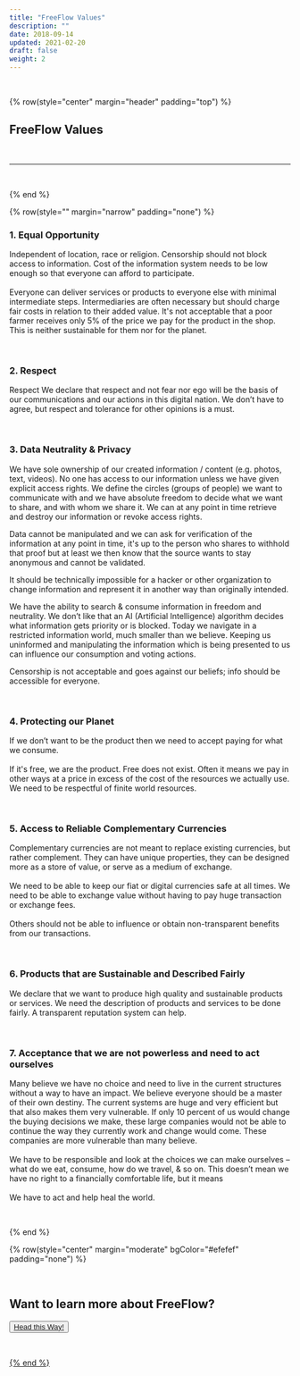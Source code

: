 ```yaml
---
title: "FreeFlow Values"
description: ""
date: 2018-09-14
updated: 2021-02-20
draft: false
weight: 2
---
```


<div class="container mx-auto">

<br>

<!-- section 1 -->

{% row(style="center" margin="header" padding="top") %}

##  FreeFlow Values

<br>

<hr>

<br>

{% end %}


{% row(style="" margin="narrow" padding="none") %}


### 1. Equal Opportunity 

 <p class="text-base">Independent of location, race or religion. Censorship should not block access to information. Cost of the information system needs to be low enough so that everyone can afford to participate.<br><br>Everyone can deliver services or products to everyone else with minimal intermediate steps. Intermediaries are often necessary but should charge fair costs in relation to their added value. It's not acceptable that a poor farmer receives only 5% of the price we pay for the product in the shop. This is neither sustainable for them nor for the planet.</p>

<br>

### 2. Respect

<p class="text-base">Respect We declare that respect and not fear nor ego will be the basis of our communications and our actions in this digital nation. We don’t have to agree, but respect and tolerance for other opinions is a must.</p>

<br>

### 3. Data Neutrality & Privacy

<p class="text-base">We have sole ownership of our created information / content (e.g. photos, text, videos). No one has access to our information unless we have given explicit access rights. We define the circles (groups of people) we want to communicate with and we have absolute freedom to decide what we want to share, and with whom we share it. We can at any point in time retrieve and destroy our information or revoke access rights.</p>

<p class="text-base">Data cannot be manipulated and we can ask for verification of the information at any point in time, it's up to the person who shares to withhold that proof but at least we then know that the source wants to stay anonymous and cannot be validated.
</p>

<p class="text-base">It should be technically impossible for a hacker or other organization to change information and represent it in another way than originally intended.
</p>

<p class="text-base">We have the ability to search & consume information in freedom and neutrality. We don’t like that an AI (Artificial Intelligence) algorithm decides what information gets priority or is blocked. Today we navigate in a restricted information world, much smaller than we believe. Keeping us uninformed and manipulating the information which is being presented to us can influence our consumption and voting actions.</p>

<p class="text-base">Censorship is not acceptable and goes against our beliefs; info should be accessible for everyone.</p>

<br>

### 4. Protecting our Planet

<p class="text-base">If we don’t want to be the product then we need to accept paying for what we consume.<br><br>If it's free, we are the product. Free does not exist. Often it means we pay in other ways at a price in excess of the cost of the resources we actually use. We need to be respectful of finite world resources.</p>

<br>

### 5. Access to Reliable Complementary Currencies

<p class="text-base">Complementary currencies are not meant to replace existing currencies, but rather complement. They can have unique properties, they can be designed more as a store of value, or serve as a medium of exchange.
<br><br>We need to be able to keep our fiat or digital currencies safe at all times. We need to be able to exchange value without having to pay huge transaction or exchange fees.<br><br>Others should not be able to influence or obtain non-transparent benefits from our transactions.</p>

<br>

### 6. Products that are Sustainable and Described Fairly

<p class="text-base">We declare that we want to produce high quality and sustainable products or services. We need the description of products and services to be done fairly. A transparent reputation system can help.</p>

<br>

### 7. Acceptance that we are not powerless and need to act ourselves

<p class="text-base">Many believe we have no choice and need to live in the current structures without a way to have an impact. We believe everyone should be a master of their own destiny. The current systems are huge and very efficient but that also makes them very vulnerable. If only 10 percent of us would change the buying decisions we make, these large companies would not be able to continue the way they currently work and change would come. These companies are more vulnerable than many believe.<br><br>We have to be responsible and look at the choices we can make ourselves – what do we eat, consume, how do we travel, & so on. This doesn’t mean we have no right to a financially comfortable life, but it means<br><br>We have to act and help heal the world.</p>

<br>


{% end %}

</div>

{% row(style="center" margin="moderate" bgColor="#efefef" padding="none") %}

<br>

## Want to learn more about FreeFlow?

<button><a href="https://freeflownation.org/" target="_blank">Head this Way!</button>

<br>

{% end %}

